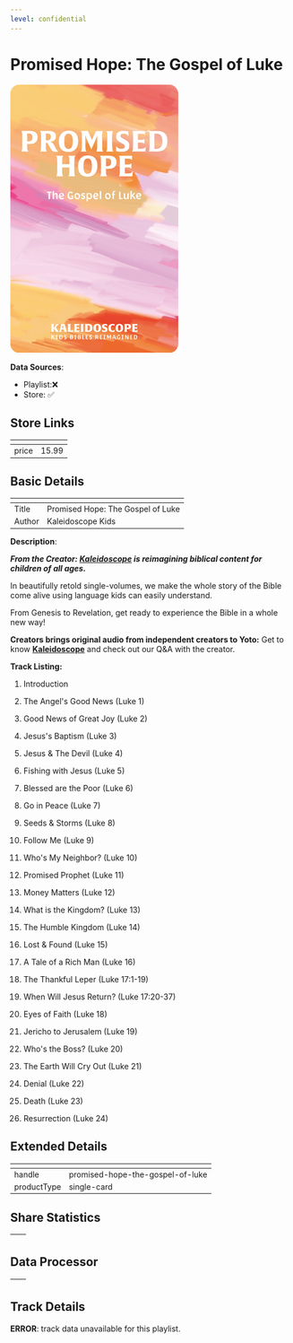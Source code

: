 ```yaml
---
level: confidential
---
```

# Promised Hope: The Gospel of Luke

![card_[i0u4i].png](../../img/cards/card_[i0u4i].png)

**Data Sources**: 

- Playlist:❌
- Store: ✅


## Store Links

| <!-- --> | <!-- --> |
| - | - |
| price | 15.99 |


## Basic Details

| <!-- --> | <!-- --> |
| - | - |
| Title | Promised Hope: The Gospel of Luke |
| Author | Kaleidoscope Kids |

**Description**:

_**From the Creator: [Kaleidoscope](/creators/kaleidoscope-kids "Kaleidoscope Kids profile page") is reimagining biblical content for children of all ages.**_

In beautifully retold single-volumes, we make the whole story of the Bible come alive using language kids can easily understand.

From Genesis to Revelation, get ready to experience the Bible in a whole new way!

**Creators brings original audio from independent creators to Yoto:** Get to know **[Kaleidoscope](/creators/kaleidoscope-kids "Kaleidoscope Kids profile page")** and check out our Q&A with the creator.

**Track Listing:**  
1) Introduction

2) The Angel's Good News (Luke 1)

3) Good News of Great Joy (Luke 2)

4) Jesus's Baptism (Luke 3)

5) Jesus & The Devil (Luke 4) 

6) Fishing with Jesus (Luke 5)

7) Blessed are the Poor (Luke 6)

8) Go in Peace (Luke 7)

9) Seeds & Storms (Luke 8)

10) Follow Me (Luke 9)

11) Who's My Neighbor? (Luke 10)

12) Promised Prophet (Luke 11)

13) Money Matters (Luke 12) 

14) What is the Kingdom? (Luke 13) 

15) The Humble Kingdom (Luke 14) 

16) Lost & Found (Luke 15) 

17) A Tale of a Rich Man (Luke 16)

18) The Thankful Leper (Luke 17:1-19) 

19) When Will Jesus Return? (Luke 17:20-37)

20) Eyes of Faith (Luke 18)

21) Jericho to Jerusalem (Luke 19) 

22) Who's the Boss? (Luke 20) 

23) The Earth Will Cry Out (Luke 21) 

24) Denial (Luke 22) 

25) Death (Luke 23)

26) Resurrection (Luke 24)


## Extended Details

| <!-- --> | <!-- --> |
| - | - |
| handle | promised-hope-the-gospel-of-luke |
| productType | single-card |


## Share Statistics

| <!-- --> | <!-- --> |
| - | - |


## Data Processor

| <!-- --> | <!-- --> |
| - | - |


## Track Details

**ERROR**: track data unavailable for this playlist.
